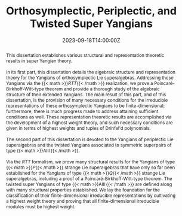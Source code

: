 ---
title: Orthosymplectic, Periplectic, and Twisted Super Yangians

event: Doctoral Presentation
#event_url:

location: University of Alberta
address:
  city: Edmonton
  region: Alberta, Canada
  country: Canada

summary: A doctoral presentation of my PhD dissertation.

abstract: This dissertation establishes various structural and representation theoretic results in super Yangian theory. <br/><br/> In its first part, this dissertation details the algebraic structure and representation theory for the Yangians of orthosymplectic Lie superalgebras. Addressing these Yangians via the {{< math >}}$RTT${{< /math >}} realization, we prove a Poincaré-Birkhoff-Witt-type theorem and provide a thorough study of the algebraic structure of their extended Yangians. The main result of this part, and of this dissertation, is the provision of many necessary conditions for the irreducible representations of these orthosymplectic Yangians to be finite-dimensional; furthermore, there is much progress made to address attaining sufficient conditions as well. These representation theoretic results are accomplished via the development of a highest weight theory, and such necessary conditions are given in terms of highest weights and tuples of Drinfel'd polynomials. <br/><br/> The second part of this dissertation is devoted to the Yangians of periplectic Lie superalgebras and the twisted Yangians associated to symmetric superpairs of type {{< math >}}$\operatorname{AIII}${{< /math >}}.<br/><br/> Via the $RTT$ formalism, we prove many structural results for the Yangians of type {{< math >}}$P${{< /math >}} strange Lie superalgebras that have only so far been established for the Yangians of type {{< math >}}$Q${{< /math >}} strange Lie superalgebras, including a proof of a Poincaré-Birkhoff-Witt-type theorem. The twisted super Yangians of type {{< math >}}$\operatorname{AIII}${{< /math >}} are defined along with many structural properties established. We lay the foundation for the classification of their finite-dimensional irreducible representations by cultivating a highest weight theory and proving that all finite-dimensional irreducible modules must be highest weight.

# Talk start and end times.
#   End time can optionally be hidden by prefixing the line with `#`.
date: '2023-09-18T14:00:00Z'
#date_end: '2022-05-12T17:00:00Z'
all_day: false

# Schedule page publish date (NOT talk date).
publishDate: '2017-01-01T00:00:00Z'

authors: []
tags: []

# Is this a featured talk? (true/false)
featured: false


links:
url_code: ''
url_pdf: ''
url_slides: ''
url_video: ''

---